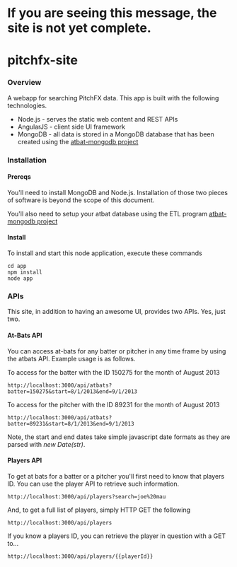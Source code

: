 If you are seeing this message, the site is not yet complete.
============

pitchfx-site
============

### Overview
A webapp for searching PitchFX data. This app is built with the following technologies.

* Node.js - serves the static web content and REST APIs
* AngularJS - client side UI framework
* MongoDB - all data is stored in a MongoDB database that has been created using the <a href="https://github.com/kruser/atbat-mongodb">atbat-mongodb project</a>

### Installation

#### Prereqs

You'll need to install MongoDB and Node.js. Installation of those two pieces of software is beyond the scope of this document.

You'll also need to setup your atbat database using the ETL program <a href="https://github.com/kruser/atbat-mongodb">atbat-mongodb project</a>

#### Install
To install and start this node application, execute these commands

    cd app
    npm install
    node app

### APIs
This site, in addition to having an awesome UI, provides two APIs. Yes, just two.

#### At-Bats API
You can access at-bats for any batter or pitcher in any time frame by using the atbats API. Example usage is as follows.

To access for the batter with the ID 150275 for the month of August 2013

    http://localhost:3000/api/atbats?batter=150275&start=8/1/2013&end=9/1/2013
  
To access for the pitcher with the ID 89231 for the month of August 2013

    http://localhost:3000/api/atbats?batter=89231&start=8/1/2013&end=9/1/2013
  
Note, the start and end dates take simple javascript date formats as they are parsed with *new Date(str)*.

#### Players API
To get at bats for a batter or a pitcher you'll first need to know that players ID. You can use the player API to retrieve such information.

    http://localhost:3000/api/players?search=joe%20mau
    
And, to get a full list of players, simply HTTP GET the following

    http://localhost:3000/api/players
    
If you know a players ID, you can retrieve the player in question with a GET to...

    http://localhost:3000/api/players/{{playerId}}
